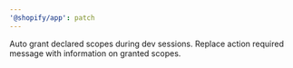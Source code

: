 ```yaml
---
'@shopify/app': patch
---
```


Auto grant declared scopes during dev sessions. Replace action required message with information on granted scopes.
